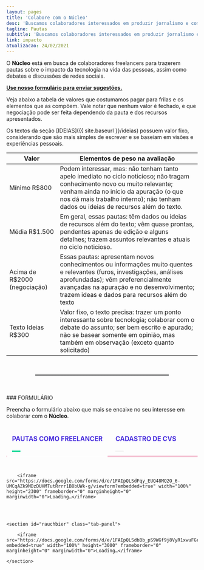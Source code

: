 ```yaml
---
layout: pages
title: 'Colabore com o Núcleo'
desc: 'Buscamos colaboradores interessados em produzir jornalismo e compartilhar ideias sobre tecnologia'
tagline: Pautas
subtitle: 'Buscamos colaboradores interessados em produzir jornalismo e compartilhar ideias sobre tecnologia'
link: impacto
atualizacao: 24/02/2021
---
```


<style>
h2{text-transform:uppercase;font-size:1.2em;margin-bottom:15px;color:#4b31dd}
h4{margin-top:20px;}
.highlight{max-width:300px;text-transform:uppercase}
hr{margin: 50px 15%;border-bottom:1px dotted #212529}
</style>


O **Núcleo** está em busca de colaboradores freelancers para trazerem pautas sobre o impacto da tecnologia na vida das pessoas, assim como debates e discussões de redes sociais.

[**Use nosso formulário para enviar sugestões.**](#formulario_frilas)

Veja abaixo a tabela de valores que costumamos pagar para frilas e os elementos que as compõem. Vale notar que nenhum valor é fechado, e que negociação pode ser feita dependendo da pauta e dos recursos apresentados.

Os textos da seção [IDEIAS]({{ site.baseurl }}/ideias) possuem valor fixo, considerando que são mais simples de escrever e se baseiam em visões e experiências pessoais.


| Valor              | Elementos de peso na avaliação                                                                                                                                                                                                                                      |
|------------------------------|---------------------------------------------------------------------------------------------------------------------------------------------------------------------------------------------------------------------------------------------------------------------|
| Mínimo R$800                 | Podem interessar, mas: não tenham tanto apelo imediato no ciclo noticioso; não tragam conhecimento novo ou muito relevante; venham ainda no início da apuração (o que nos dá mais trabalho interno); não tenham dados ou ideias de recursos além do texto. |
| Média R$1.500                | Em geral, essas pautas:  têm dados ou ideias de recursos além do texto; vêm quase prontas, pendentes apenas de edição e alguns detalhes; trazem assuntos relevantes e atuais no ciclo noticioso.                                                              |
| Acima de R$2000 (negociação) | Essas pautas:  apresentam novos conhecimentos ou informações muito quentes e relevantes (furos, investigações, análises aprofundadas); vêm preferencialmente avançadas na apuração e no desenvolvimento; trazem ideas e dados para recursos além do texto     |
| Texto Ideias R$300           | Valor fixo, o texto precisa:  trazer um ponto interessante sobre tecnologia; colaborar com o debate do assunto; ser bem escrito e apurado; não se basear somente em opinião, mas também em observação (exceto quanto solicitado)                            |


---

<div id="formulario_frilas"></div>
### FORMULÁRIO

Preencha o formulário abaixo que mais se encaixe no seu interesse em colaborar com o **Núcleo**.

<div class="tabset">
  <!-- Tab 1 -->
  <input type="radio" name="tabset" id="tab1" aria-controls="pt" checked>
  <label for="tab1"><h2>Pautas como freelancer</h2></label>
  <!-- Tab 2 -->
  <input type="radio" name="tabset" id="tab2" aria-controls="en">
  <label for="tab2"><h2>Cadastro de CVs</h2></label>

  <div class="tab-panels">
    <section id="marzen" class="tab-panel">

        <iframe src="https://docs.google.com/forms/d/e/1FAIpQLSdFqy_EUQ48MQ2O_6-UMCqAZk9MDzDUHMTutRrrr1B8bUWk-g/viewform?embedded=true" width="100%" height="2300" frameborder="0" marginheight="0" marginwidth="0">Loading…</iframe>

  </section>


    <section id="rauchbier" class="tab-panel">

        <iframe src="https://docs.google.com/forms/d/e/1FAIpQLSdbBb_pS9WGf9j8VyR1xwuFGrYjAGyuEHkKmX1VZcswVcWzxQ/viewform?embedded=true" width="100%" height="3000" frameborder="0" marginheight="0" marginwidth="0">Loading…</iframe>

    </section>
  </div>

</div>


<style>
  form{
    max-width: 400px;
    margin: 0 auto;
  }
  h2{
    text-transform: uppercase
  }

  h2,h4{
    text-align: center
  }

.tabset > input[type="radio"] {
  position: absolute;
  left: -200vw;
}

.tabset .tab-panel {
  display: none;
}

.tabset > input:first-child:checked ~ .tab-panels > .tab-panel:first-child,
.tabset > input:nth-child(3):checked ~ .tab-panels > .tab-panel:nth-child(2),
.tabset > input:nth-child(5):checked ~ .tab-panels > .tab-panel:nth-child(3),
.tabset > input:nth-child(7):checked ~ .tab-panels > .tab-panel:nth-child(4),
.tabset > input:nth-child(9):checked ~ .tab-panels > .tab-panel:nth-child(5),
.tabset > input:nth-child(11):checked ~ .tab-panels > .tab-panel:nth-child(6) {
  display: block;
}

.tabset > label {
  position: relative;
  display: inline-block;
  padding: 5px 15px 20px;
  border: 0px solid transparent;
  border-bottom: 0;
  cursor: pointer;
  border-radius: 3px;
  font-weight: 600;
}

.tabset > label::after {
  content: "";
  position: absolute;
  left: 15px;
  bottom: 10px;
  width: 22px;
  height: 4px;
  background: #f4f4f4;
}

.tabset > label:hover,
.tabset > input:focus + label {
  color: #1cd999;
}

.tabset > label:hover::after,
.tabset > input:focus + label::after,
.tabset > input:checked + label::after {
  background: #1cd999;
}

.tabset > input:checked + label {
  border-color: #000;
  border-bottom: 1px solid #fff;
  margin-bottom: -1px;
}

.tab-panel {
  padding: 30px 0;
  border-top: 1px solid #d91c5c;
}
</style>
